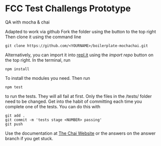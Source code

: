 FCC Test Challengs Prototype 
============================

QA with mocha & chai

Adapted to work via github
Fork the folder using the button to the top right
Then clone it using the command line
```
git clone https://github.com/<YOURNAME>/boilerplate-mochachai.git
```
Alternatively, you can import it into [repl.it](https://www.repl.it) using the *import repo* button on the top right.
In the terminal, run 
```
npm install
```
To install the modules you need. Then run
```
npm test
```
to run the tests. They will all fail at first.
Only the files in the /tests/ folder need to be changed.
Get into the habit of committing each time you complete one of the tests. You can do this with
``` 
git add .
git commit -m 'tests stage <NUMBER> passing'
git push
```
Use the documentation at [The Chai Website](https://www.chaijs.com/api/assert/) or the answers on the answer branch if you get stuck. 
